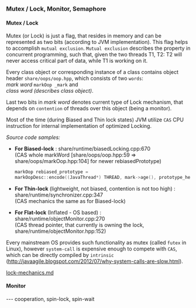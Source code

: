### Mutex / Lock, Monitor, Semaphore

#### Mutex / Lock
Mutex (or Lock) is just a flag, that resides in memory and can be represented as two bits (according to JVM implementation).
This flag helps to accomplish `mutual exclusion`. `Mutual exclusion` describes the property in concurrent programming, such that, given the two threads T1, T2: T2 will never access critical part of data, while T1 is working on it.

Every class object or corresponding instance of a class contains object header `share/oops/oop.hpp`, which consists of two `words`:  
*mark word* `markOop _mark` and  
*class word (describes class object)*.

Last two bits in *mark word* denotes current type of Lock mechanism, that depends on `contention` of threads over this object (being a monitor).

Most of the time (during Biased and Thin lock states) JVM utilize `CAS` CPU instruction for internal implementation of optimized Locking.  

*Source code samples:*    

* **For Biased-lock** : share/runtime/biasedLocking.cpp:670  
(CAS whole markWord [share/oops/oop.hpp:59 => share/oops/markOop.hpp:104] for newer rebiasedPrototype)
  ```C++
  markOop rebiased_prototype = 
  markOopDesc::encode((JavaThread*) THREAD, mark->age(), prototype_header->bias_epoch());
  ```
* **For Thin-lock** (lightweight, not biased, contention is not too high) : share/runtime/synchronizer.cpp:347  
(CAS mechanics the same as for Biased-lock)

* **For Flat-lock** (Inflated - OS based) : share/runtime/objectMonitor.cpp:270  
(CAS thread pointer, that currently is owning the lock, share/runtime/objectMonitor.hpp:152)  


Every mainstream OS provides such functionality as mutex (called `futex` in Linux), however `system-call` is expensive enough to compete with `CAS`, which can be directly compiled by `intrinsic` (http://javaagile.blogspot.com/2012/07/why-system-calls-are-slow.html).



[lock-mechanics.md](lock-mechanics.md)

#### Monitor
--- cooperation, spin-lock, spin-wait
